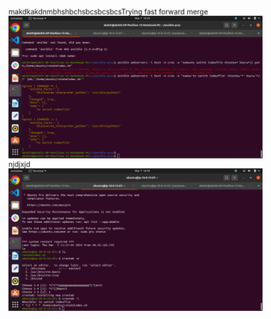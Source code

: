 makdkakdnmbhshbchsbcsbcsbcsTrying fast forward merge
![](https://github.com/zoro2024/opstreeninja/blob/main/Screenshot%20from%202024-03-07%2016-59-01.png)
njdjxjd
![](https://github.com/zoro2024/opstreeninja/blob/main/Screenshot%20from%202024-03-07%2016-59-10.png)
